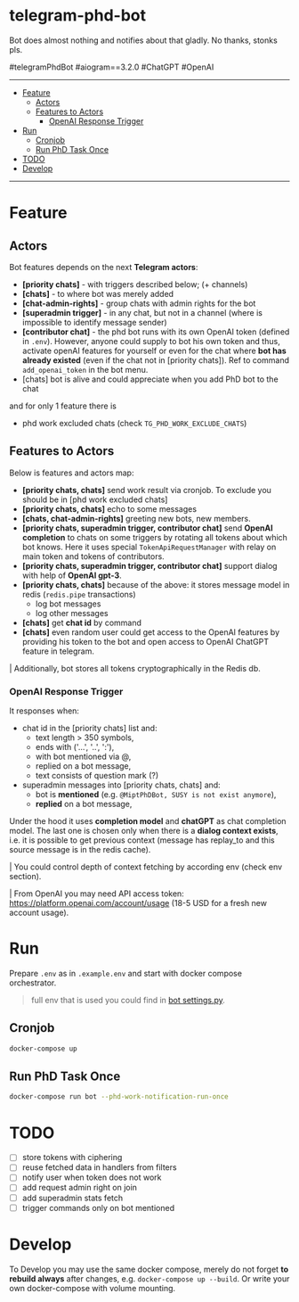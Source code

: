 # telegram-phd-bot
Bot does almost nothing and notifies about that gladly. No thanks, stonks pls.

#telegramPhdBot
#aiogram==3.2.0 
#ChatGPT 
#OpenAI

---

* [Feature](#feature)
   * [Actors](#actors)
   * [Features to Actors](#features-to-actors)
      * [OpenAI Response Trigger](#openai-response-trigger)
* [Run](#run)
   * [Cronjob](#cronjob)
   * [Run PhD Task Once](#run-phd-task-once)
* [TODO](#todo)
* [Develop](#develop)

---

# Feature

## Actors
Bot features depends on the next **Telegram actors**:
- **[priority chats]** - with triggers described below; (+ channels)
- **[chats]** - to where bot was merely added
- **[chat-admin-rights]** - group chats with admin rights for the bot
- **[superadmin trigger]** - in any chat, but not in a channel (where is impossible to identify message sender)
- **[contributor chat]** - the phd bot runs with its own OpenAI token (defined in `.env`). However, anyone could supply to bot his own token and thus, activate openAI features for yourself or even for the chat where **bot has already existed** (even if the chat not in [priority chats]). Ref to command `add_openai_token` in the bot menu.
- [chats] bot is alive and could appreciate when you add PhD bot to the chat

and for only 1 feature there is
- phd work excluded chats (check `TG_PHD_WORK_EXCLUDE_CHATS`)

## Features to Actors
Below is features and actors map:
- **[priority chats, chats]** send work result via cronjob. To exclude you should be in [phd work excluded chats]
- **[priority chats, chats]** echo to some messages
- **[chats, chat-admin-rights]** greeting new bots, new members.
- **[priority chats, superadmin trigger, contributor chat]** send **OpenAI completion** to chats on some triggers by rotating all tokens about which bot knows. Here it uses special `TokenApiRequestManager` with relay on main token and tokens of contributors.
- **[priority chats, superadmin trigger, contributor chat]** support dialog with help of **OpenAI gpt-3**.
- **[priority chats, chats]** because of the above: it stores message model in redis (`redis.pipe` transactions)
  - log bot messages
  - log other messages
- **[chats]** get **chat id** by command
- **[chats]** even random user could get access to the OpenAI features by providing his token to the bot and open access to OpenAI ChatGPT feature in telegram.

| Additionally, bot stores all tokens cryptographically in the Redis db. 

### OpenAI Response Trigger
It responses when:

- chat id in the [priority chats] list and:
  - text length > 350 symbols,
  - ends with ('...', '..', ':'),
  - with bot mentioned via @,
  - replied on a bot message,
  - text consists of question mark (?)
- superadmin messages into [priority chats, chats] and:
  - bot is **mentioned** (e.g. `@MiptPhDBot, SUSY is not exist anymore`),
  - **replied** on a bot message,

Under the hood it uses **completion model** and **chatGPT** as chat completion model. 
The last one is chosen only when there is a **dialog context exists**, i.e. it is possible to get previous context (message has replay_to and this source message is in the redis cache).

| You could control depth of context fetching by according env (check env section). 

| From OpenAI you may need API access token: https://platform.openai.com/account/usage (18-5 USD for a fresh new account usage).

# Run
Prepare `.env` as in `.example.env` and start with docker compose orchestrator.

> full env that is used you could find in [bot settings.py](bot/src/config/settings.py).

## Cronjob
```bash
docker-compose up
```

## Run PhD Task Once
```bash
docker-compose run bot --phd-work-notification-run-once
```

# TODO
- [ ] store tokens with ciphering
- [ ] reuse fetched data in handlers from filters
- [ ] notify user when token does not work
- [ ] add request admin right on join
- [ ] add superadmin stats fetch
- [ ] trigger commands only on bot mentioned

# Develop
To Develop you may use the same docker compose, merely do not forget **to rebuild always** after changes, e.g. `docker-compose up --build`. Or write your own docker-compose with volume mounting.
